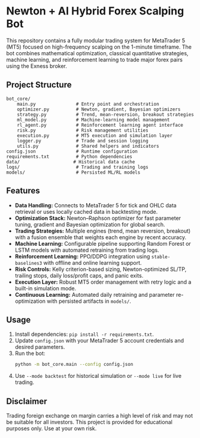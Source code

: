 # Newton + AI Hybrid Forex Scalping Bot

This repository contains a fully modular trading system for MetaTrader 5 (MT5) focused on high-frequency scalping on the 1-minute timeframe. The bot combines mathematical optimization, classical quantitative strategies, machine learning, and reinforcement learning to trade major forex pairs using the Exness broker.

## Project Structure
```
bot_core/
    main.py               # Entry point and orchestration
    optimizer.py          # Newton, gradient, Bayesian optimizers
    strategy.py           # Trend, mean-reversion, breakout strategies
    ml_model.py           # Machine-learning model management
    rl_agent.py           # Reinforcement learning agent interface
    risk.py               # Risk management utilities
    execution.py          # MT5 execution and simulation layer
    logger.py             # Trade and session logging
    utils.py              # Shared helpers and indicators
config.json               # Runtime configuration
requirements.txt          # Python dependencies
data/                    # Historical data cache
logs/                     # Trading and training logs
models/                   # Persisted ML/RL models
```

## Features
- **Data Handling:** Connects to MetaTrader 5 for tick and OHLC data retrieval or uses locally cached data in backtesting mode.
- **Optimization Stack:** Newton–Raphson optimizer for fast parameter tuning, gradient and Bayesian optimization for global search.
- **Trading Strategies:** Multiple engines (trend, mean reversion, breakout) with a fusion ensemble that weights each engine by recent accuracy.
- **Machine Learning:** Configurable pipeline supporting Random Forest or LSTM models with automated retraining from trading logs.
- **Reinforcement Learning:** PPO/DDPG integration using `stable-baselines3` with offline and online learning support.
- **Risk Controls:** Kelly criterion-based sizing, Newton-optimized SL/TP, trailing stops, daily loss/profit caps, and panic exits.
- **Execution Layer:** Robust MT5 order management with retry logic and a built-in simulation mode.
- **Continuous Learning:** Automated daily retraining and parameter re-optimization with persisted artifacts in `models/`.

## Usage
1. Install dependencies: `pip install -r requirements.txt`.
2. Update `config.json` with your MetaTrader 5 account credentials and desired parameters.
3. Run the bot:
   ```bash
   python -m bot_core.main --config config.json
   ```
4. Use `--mode backtest` for historical simulation or `--mode live` for live trading.

## Disclaimer
Trading foreign exchange on margin carries a high level of risk and may not be suitable for all investors. This project is provided for educational purposes only. Use at your own risk.
